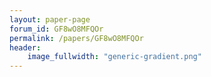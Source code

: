 ```yaml
---
layout: paper-page
forum_id: GF8wO8MFQOr
permalink: /papers/GF8wO8MFQOr
header:
    image_fullwidth: "generic-gradient.png"
---
```

    